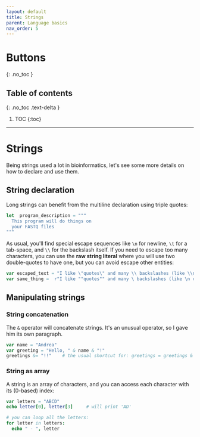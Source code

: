 ```yaml
---
layout: default
title: Strings
parent: Language basics
nav_order: 5
---
```


# Buttons
{: .no_toc }

## Table of contents
{: .no_toc .text-delta }

1. TOC
{:toc}

---

# Strings

Being strings used a lot in bioinformatics, let's see some more details on how to declare and use them.

## String declaration
Long strings can benefit from the multiline declaration using triple quotes:

```nim
let  program_description = """
  This program will do things on
  your FASTQ files
"""
```

As usual, you'll find special escape sequences like `\n` for newline, `\t` for a tab-space,
and `\\` for the backslash itself.
If you need to escape too many characters, you can use the **raw string literal**
where you will use two double-quotes to have one, but you can avoid escape other entities:

```nim
var escaped_text = "I like \"quotes\" and many \\ backslashes (like \\n or \\t)"
var same_thing =  r"I like ""quotes"" and many \ backslashes (like \n or \t)"
```

## Manipulating strings

### String concatenation

The `&` operator will concatenate strings.
It's an unusual operator, so I gave him its own paragraph.

```nim
var name = "Andrea"
var greeting = "Hello, " & name & "!"
greetings &= "!!"    # the usual shortcut for: greetings = greetings & "!!"
```

### String as array

A string is an array of characters, and you can access each character with its (0-based) index:
```nim
var letters = "ABCD"
echo letter[0], letter[3]     # will print 'AD'

# you can loop all the letters:
for letter in letters:
  echo " - ", letter
```
